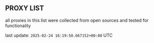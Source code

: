 ## PROXY LIST

all proxies in this list were collected from open sources and tested for functionality

last update: `2025-02-24 16:19:50.667152+00:00` UTC